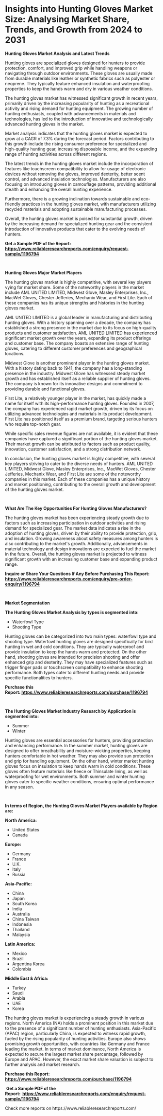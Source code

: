 <p><h1>Insights into Hunting Gloves Market Size: Analysing Market Share, Trends, and Growth from 2024 to 2031</h1></p><p><strong>Hunting Gloves Market Analysis and Latest Trends</strong></p>
<p><p>Hunting gloves are specialized gloves designed for hunters to provide protection, comfort, and improved grip while handling weapons or navigating through outdoor environments. These gloves are usually made from durable materials like leather or synthetic fabrics such as polyester or neoprene. They typically feature enhanced insulation and waterproofing properties to keep the hands warm and dry in various weather conditions.</p><p>The hunting gloves market has witnessed significant growth in recent years, primarily driven by the increasing popularity of hunting as a recreational activity and rising demand for hunting equipment. The growing number of hunting enthusiasts, coupled with advancements in materials and technologies, has led to the introduction of innovative and technologically advanced hunting gloves in the market.</p><p>Market analysis indicates that the hunting gloves market is expected to grow at a CAGR of 7.3% during the forecast period. Factors contributing to this growth include the rising consumer preference for specialized and high-quality hunting gear, increasing disposable income, and the expanding range of hunting activities across different regions.</p><p>The latest trends in the hunting gloves market include the incorporation of features like touchscreen compatibility to allow for usage of electronic devices without removing the gloves, improved dexterity, better scent control, and advanced insulation technologies. Manufacturers are also focusing on introducing gloves in camouflage patterns, providing additional stealth and enhancing the overall hunting experience.</p><p>Furthermore, there is a growing inclination towards sustainable and eco-friendly practices in the hunting gloves market, with manufacturers utilizing recycled materials and adopting sustainable manufacturing processes.</p><p>Overall, the hunting gloves market is poised for substantial growth, driven by the increasing demand for specialized hunting gear and the consistent introduction of innovative products that cater to the evolving needs of hunters.</p></p>
<p><strong>Get a Sample PDF of the Report:&nbsp; <a href="https://www.reliableresearchreports.com/enquiry/request-sample/1196794">https://www.reliableresearchreports.com/enquiry/request-sample/1196794</a></strong></p>
<p>&nbsp;</p>
<p><strong>Hunting Gloves Major Market Players</strong></p>
<p><p>The hunting gloves market is highly competitive, with several key players vying for market share. Some of the noteworthy players in the market include AML UNITED LIMITED, Midwest Glove, Masley Enterprises, Inc., MacWet Gloves, Chester Jefferies, Mechanix Wear, and First Lite. Each of these companies has its unique strengths and histories in the hunting gloves market.</p><p>AML UNITED LIMITED is a global leader in manufacturing and distributing hunting gloves. With a history spanning over a decade, the company has established a strong presence in the market due to its focus on high-quality products and customer satisfaction. AML UNITED LIMITED has experienced significant market growth over the years, expanding its product offerings and customer base. The company boasts an extensive range of hunting gloves, catering to different customer preferences and geographical locations.</p><p>Midwest Glove is another prominent player in the hunting gloves market. With a history dating back to 1941, the company has a long-standing presence in the industry. Midwest Glove has witnessed steady market growth and has established itself as a reliable supplier of hunting gloves. The company is known for its innovative designs and commitment to providing durable and functional gloves.</p><p>First Lite, a relatively younger player in the market, has quickly made a name for itself with its high-performance hunting gloves. Founded in 2007, the company has experienced rapid market growth, driven by its focus on utilizing advanced technologies and materials in its product development. First Lite has positioned itself as a premium brand, targeting serious hunters who require top-notch gear.</p><p>While specific sales revenue figures are not available, it is evident that these companies have captured a significant portion of the hunting gloves market. Their market growth can be attributed to factors such as product quality, innovation, customer satisfaction, and a strong distribution network.</p><p>In conclusion, the hunting gloves market is highly competitive, with several key players striving to cater to the diverse needs of hunters. AML UNITED LIMITED, Midwest Glove, Masley Enterprises, Inc., MacWet Gloves, Chester Jefferies, Mechanix Wear, and First Lite are some of the noteworthy companies in this market. Each of these companies has a unique history and market positioning, contributing to the overall growth and development of the hunting gloves market.</p></p>
<p>&nbsp;</p>
<p><strong>What Are The Key Opportunities For Hunting Gloves Manufacturers?</strong></p>
<p><p>The hunting gloves market has been experiencing steady growth due to factors such as increasing participation in outdoor activities and rising demand for specialized gear. The market data indicates a rise in the adoption of hunting gloves, driven by their ability to provide protection, grip, and insulation. Growing awareness about safety measures among hunters is also contributing to the market's growth. Additionally, advancements in material technology and design innovations are expected to fuel the market in the future. Overall, the hunting gloves market is projected to witness significant growth with an increasing customer base and expanding product range.</p></p>
<p><strong>Inquire or Share Your Questions If Any Before Purchasing This Report: <a href="https://www.reliableresearchreports.com/enquiry/pre-order-enquiry/1196794">https://www.reliableresearchreports.com/enquiry/pre-order-enquiry/1196794</a></strong></p>
<p>&nbsp;</p>
<p><strong>Market Segmentation</strong></p>
<p><strong>The Hunting Gloves Market Analysis by types is segmented into:</strong></p>
<p><ul><li>Waterfowl Type</li><li>Shooting Type</li></ul></p>
<p><p>Hunting gloves can be categorized into two main types: waterfowl type and shooting type. Waterfowl hunting gloves are designed specifically for bird hunting in wet and cold conditions. They are typically waterproof and provide insulation to keep the hands warm and protected. On the other hand, shooting gloves are intended for precision shooting and offer enhanced grip and dexterity. They may have specialized features such as trigger finger pads or touchscreen compatibility to enhance shooting performance. Both types cater to different hunting needs and provide specific functionalities to hunters.</p></p>
<p><strong>Purchase this Report:&nbsp;<a href="https://www.reliableresearchreports.com/purchase/1196794">https://www.reliableresearchreports.com/purchase/1196794</a></strong></p>
<p>&nbsp;</p>
<p><strong>The Hunting Gloves Market Industry Research by Application is segmented into:</strong></p>
<p><ul><li>Summer</li><li>Winter</li></ul></p>
<p><p>Hunting gloves are essential accessories for hunters, providing protection and enhancing performance. In the summer market, hunting gloves are designed to offer breathability and moisture-wicking properties, keeping hunters comfortable in hot weather. They may also provide sun protection and grip for handling equipment. On the other hand, winter market hunting gloves focus on insulation to keep hands warm in cold conditions. These gloves often feature materials like fleece or Thinsulate lining, as well as waterproofing for wet environments. Both summer and winter hunting gloves cater to specific weather conditions, ensuring optimal performance in any season.</p></p>
<p>&nbsp;</p>
<p><strong>In terms of Region, the Hunting Gloves Market Players available by Region are:</strong></p>
<p>
    <p> <strong> North America: </strong>
        <ul>
            <li>United States</li>
            <li>Canada</li>
        </ul>
        </p> 
    <p> <strong> Europe: </strong>
        <ul>
            <li>Germany</li>
            <li>France</li>
            <li>U.K.</li>
            <li>Italy</li>
            <li>Russia</li>
        </ul>
        </p> 
    <p> <strong> Asia-Pacific: </strong>
        <ul>
            <li>China</li>
            <li>Japan</li>
            <li>South Korea</li>
            <li>India</li>
            <li>Australia</li>
            <li>China Taiwan</li>
            <li>Indonesia</li>
            <li>Thailand</li>
            <li>Malaysia</li>
        </ul>
        </p> 
    <p> <strong> Latin America: </strong>
        <ul>
            <li>Mexico</li>
            <li>Brazil</li>
            <li>Argentina Korea</li>
            <li>Colombia</li>
        </ul>
        </p> 
    <p> <strong> Middle East & Africa: </strong>
        <ul>
            <li>Turkey</li>
            <li>Saudi</li>
            <li>Arabia</li>
            <li>UAE</li>
            <li>Korea</li>
        </ul>
    </p>
    </p>
<p><p>The hunting gloves market is experiencing a steady growth in various regions. North America (NA) holds a prominent position in this market due to the presence of a significant number of hunting enthusiasts. Asia-Pacific (APAC) region, particularly China, is expected to witness rapid growth, fueled by the rising popularity of hunting activities. Europe also shows promising growth opportunities, with countries like Germany and France leading the market. In terms of market dominance, North America is expected to secure the largest market share percentage, followed by Europe and APAC. However, the exact market share valuation is subject to further analysis and market research.</p></p>
<p><strong>Purchase this Report: <a href="https://www.reliableresearchreports.com/purchase/1196794">https://www.reliableresearchreports.com/purchase/1196794</a></strong></p>
<p>&nbsp;<strong>Get a Sample PDF of the Report:&nbsp;&nbsp;<a href="https://www.reliableresearchreports.com/enquiry/request-sample/1196794">https://www.reliableresearchreports.com/enquiry/request-sample/1196794</a></strong></p>
<p><strong></strong></p>
<p>Check more reports on https://www.reliableresearchreports.com/</p>